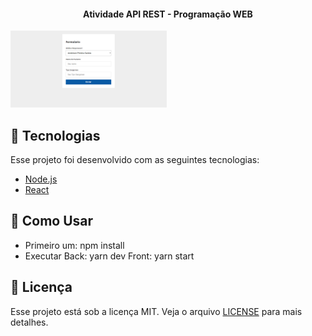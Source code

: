 
<h4 align="center">
 Atividade API REST - Programação WEB
</h4>

<img alt="Form" title="#form" src=".github/form.png" width="250px" />

<br>

## :rocket: Tecnologias

Esse projeto foi desenvolvido com as seguintes tecnologias:

- [Node.js](https://nodejs.org/en/)
- [React](https://reactjs.org)

## 🤔 Como Usar

- Primeiro um: npm install
- Executar
	Back: yarn dev
	Front: yarn start
	
## :memo: Licença

Esse projeto está sob a licença MIT. Veja o arquivo [LICENSE](LICENSE.md) para mais detalhes.